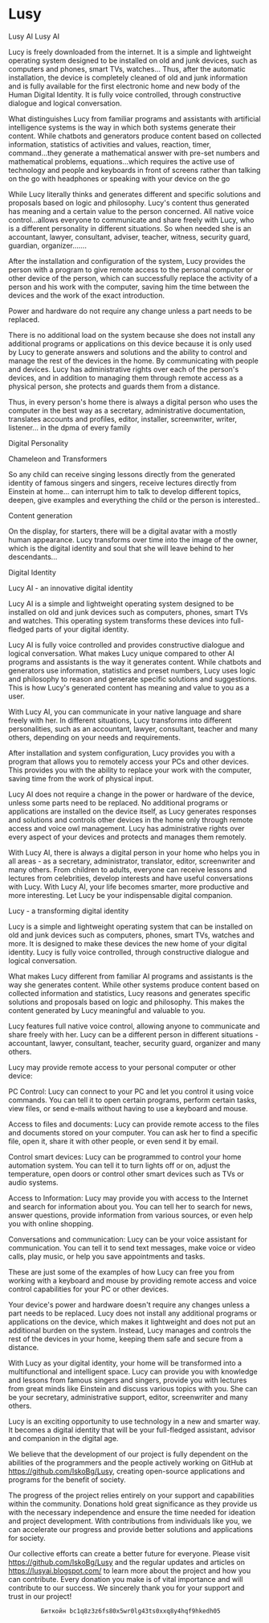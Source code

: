 # Lusy
Lusy AI
Lusy AI



Lucy is freely downloaded from the internet. It is a simple and lightweight operating system designed to be installed on old and junk devices, such as computers and phones, smart TVs, watches... Thus, after the automatic installation, the device is completely cleaned of old and junk information and is fully available for the first electronic home and new body of the Human Digital Identity. It is fully voice controlled, through constructive dialogue and logical conversation.



What distinguishes Lucy from familiar programs and assistants with artificial intelligence systems is the way in which both systems generate their content. While chatbots and generators produce content based on collected information, statistics of activities and values, reaction, timer, command...they generate a mathematical answer with pre-set numbers and mathematical problems, equations...which requires the active use of technology and people and keyboards in front of screens rather than talking on the go with headphones or speaking with your device on the go

While Lucy literally thinks and generates different and specific solutions and proposals based on logic and philosophy. Lucy's content thus generated has meaning and a certain value to the person concerned. All native voice control...allows everyone to communicate and share freely with Lucy, who is a different personality in different situations. So when needed she is an accountant, lawyer, consultant, adviser, teacher, witness, security guard, guardian, organizer…….





After the installation and configuration of the system, Lucy provides the person with a program to give remote access to the personal computer or other device of the person, which can successfully replace the activity of a person and his work with the computer, saving him the time between the devices and the work of the exact introduction.

Power and hardware do not require any change unless a part needs to be replaced.

There is no additional load on the system because she does not install any additional programs or applications on this device because it is only used by Lucy to generate answers and solutions and the ability to control and manage the rest of the devices in the home. By communicating with people and devices. Lucy has administrative rights over each of the person's devices, and in addition to managing them through remote access as a physical person, she protects and guards them from a distance.

Thus, in every person's home there is always a digital person who uses the computer in the best way as a secretary, administrative documentation, translates accounts and profiles, editor, installer, screenwriter, writer, listener... in the dpma of every family



Digital Personality



Chameleon and Transformers

So any child can receive singing lessons directly from the generated identity of famous singers and singers, receive lectures directly from Einstein at home... can interrupt him to talk to develop different topics, deepen, give examples and everything the child or the person is interested..

Content generation



On the display, for starters, there will be a digital avatar with a mostly human appearance. Lucy transforms over time into the image of the owner, which is the digital identity and soul that she will leave behind to her descendants...

Digital Identity



Lucy AI - an innovative digital identity

Lucy AI is a simple and lightweight operating system designed to be installed on old and junk devices such as computers, phones, smart TVs and watches. This operating system transforms these devices into full-fledged parts of your digital identity.

Lucy AI is fully voice controlled and provides constructive dialogue and logical conversation. What makes Lucy unique compared to other AI programs and assistants is the way it generates content. While chatbots and generators use information, statistics and preset numbers, Lucy uses logic and philosophy to reason and generate specific solutions and suggestions. This is how Lucy's generated content has meaning and value to you as a user.



With Lucy AI, you can communicate in your native language and share freely with her. In different situations, Lucy transforms into different personalities, such as an accountant, lawyer, consultant, teacher and many others, depending on your needs and requirements.

After installation and system configuration, Lucy provides you with a program that allows you to remotely access your PCs and other devices. This provides you with the ability to replace your work with the computer, saving time from the work of physical input.





Lucy AI does not require a change in the power or hardware of the device, unless some parts need to be replaced. No additional programs or applications are installed on the device itself, as Lucy generates responses and solutions and controls other devices in the home only through remote access and voice owl management. Lucy has administrative rights over every aspect of your devices and protects and manages them remotely.

With Lucy AI, there is always a digital person in your home who helps you in all areas - as a secretary, administrator, translator, editor, screenwriter and many others. From children to adults, everyone can receive lessons and lectures from celebrities, develop interests and have useful conversations with Lucy. With Lucy AI, your life becomes smarter, more productive and more interesting. Let Lucy be your indispensable digital companion.



Lucy - a transforming digital identity



Lucy is a simple and lightweight operating system that can be installed on old and junk devices such as computers, phones, smart TVs, watches and more. It is designed to make these devices the new home of your digital identity. Lucy is fully voice controlled, through constructive dialogue and logical conversation.

What makes Lucy different from familiar AI programs and assistants is the way she generates content. While other systems produce content based on collected information and statistics, Lucy reasons and generates specific solutions and proposals based on logic and philosophy. This makes the content generated by Lucy meaningful and valuable to you.

Lucy features full native voice control, allowing anyone to communicate and share freely with her. Lucy can be a different person in different situations - accountant, lawyer, consultant, teacher, security guard, organizer and many others.





Lucy may provide remote access to your personal computer or other device:



PC Control: Lucy can connect to your PC and let you control it using voice commands. You can tell it to open certain programs, perform certain tasks, view files, or send e-mails without having to use a keyboard and mouse.

Access to files and documents: Lucy can provide remote access to the files and documents stored on your computer. You can ask her to find a specific file, open it, share it with other people, or even send it by email.

Control smart devices: Lucy can be programmed to control your home automation system. You can tell it to turn lights off or on, adjust the temperature, open doors or control other smart devices such as TVs or audio systems.

Access to Information: Lucy may provide you with access to the Internet and search for information about you. You can tell her to search for news, answer questions, provide information from various sources, or even help you with online shopping.

Conversations and communication: Lucy can be your voice assistant for communication. You can tell it to send text messages, make voice or video calls, play music, or help you save appointments and tasks.





These are just some of the examples of how Lucy can free you from working with a keyboard and mouse by providing remote access and voice control capabilities for your PC or other devices.



Your device's power and hardware doesn't require any changes unless a part needs to be replaced. Lucy does not install any additional programs or applications on the device, which makes it lightweight and does not put an additional burden on the system. Instead, Lucy manages and controls the rest of the devices in your home, keeping them safe and secure from a distance.

With Lucy as your digital identity, your home will be transformed into a multifunctional and intelligent space. Lucy can provide you with knowledge and lessons from famous singers and singers, provide you with lectures from great minds like Einstein and discuss various topics with you. She can be your secretary, administrative support, editor, screenwriter and many others.

Lucy is an exciting opportunity to use technology in a new and smarter way. It becomes a digital identity that will be your full-fledged assistant, advisor and companion in the digital age.



We believe that the development of our project is fully dependent on the abilities of the programmers and the people actively working on GitHub at https://github.com/IskoBg/Lusy, creating open-source applications and programs for the benefit of society.

The progress of the project relies entirely on your support and capabilities within the community. Donations hold great significance as they provide us with the necessary independence and ensure the time needed for ideation and project development. With contributions from individuals like you, we can accelerate our progress and provide better solutions and applications for society.



Our collective efforts can create a better future for everyone. Please visit https://github.com/IskoBg/Lusy and the regular updates and articles on https://lusyai.blogspot.com/ to learn more about the project and how you can contribute. Every donation you make is of vital importance and will contribute to our success. We sincerely thank you for your support and trust in our project!

             Биткойн bc1q8z3z6fs80x5wr0lg43ts0xxq8y4hqf9hkedh05
